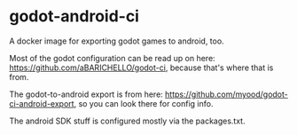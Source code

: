 # godot-android-ci
A docker image for exporting godot games to android, too.

Most of the godot configuration can be read up on here: https://github.com/aBARICHELLO/godot-ci, because that's where that is from.

The godot-to-android export is from here: https://github.com/myood/godot-ci-android-export, so you can look there for config info.

The android SDK stuff is configured mostly via the packages.txt.
